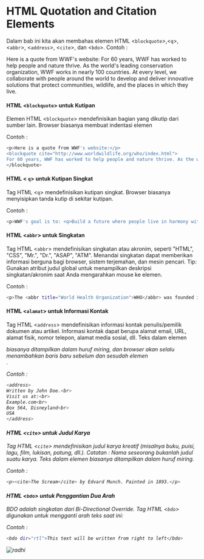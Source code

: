 # HTML Quotation and Citation Elements
Dalam bab ini kita akan membahas elemen HTML <`blockquote`>,<`q`>, <`abbr`>, <`address`>, <`cite`>, dan <`bdo`>.
Contoh : 

Here is a quote from WWF's website:
For 60 years, WWF has worked to help people and nature thrive. As the world's leading conservation organization, WWF works in nearly 100 countries. At every level, we collaborate with people around the world to develop and deliver innovative solutions that protect communities, wildlife, and the places in which they live.
#### HTML <`blockquote`> untuk Kutipan
Elemen HTML <`blockquote`> mendefinisikan bagian yang dikutip dari sumber lain.
Browser biasanya membuat indentasi elemen 

Contoh : 
```sh
<p>Here is a quote from WWF's website:</p>
<blockquote cite="http://www.worldwildlife.org/who/index.html">
For 60 years, WWF has worked to help people and nature thrive. As the world's leading conservation organization, WWF works in nearly 100 countries. At every level, we collaborate with people around the world to develop and deliver innovative solutions that protect communities, wildlife, and the places in which they live.
</blockquote>
```
#### HTML <  `q`> untuk Kutipan Singkat
Tag HTML <`q`> mendefinisikan kutipan singkat.
Browser biasanya menyisipkan tanda kutip di sekitar kutipan.

Contoh : 
```sh
<p>WWF's goal is to: <q>Build a future where people live in harmony with nature.</q></p>
```
#### HTML <`abbr`> untuk Singkatan
Tag HTML <`abbr`> mendefinisikan singkatan atau akronim, seperti "HTML", "CSS", "Mr.", "Dr.", "ASAP", "ATM".
Menandai singkatan dapat memberikan informasi berguna bagi browser, sistem terjemahan, dan mesin pencari.
Tip: Gunakan atribut judul global untuk menampilkan deskripsi singkatan/akronim saat Anda mengarahkan mouse ke elemen.

Contoh : 
```sh
<p>The <abbr title="World Health Organization">WHO</abbr> was founded in 1948.</p>
```
#### HTML <`alamat`> untuk Informasi Kontak
Tag HTML <`address`> mendefinisikan informasi kontak penulis/pemilik dokumen atau artikel.
Informasi kontak dapat berupa alamat email, URL, alamat fisik, nomor telepon, alamat media sosial, dll.
Teks dalam elemen <address> biasanya ditampilkan dalam huruf miring, dan browser akan selalu menambahkan baris baru sebelum dan sesudah elemen <address>.

Contoh : 
```sh
<address>
Written by John Doe.<br>
Visit us at:<br>
Example.com<br>
Box 564, Disneyland<br>
USA
</address>
```
#### HTML <`cite`> untuk Judul Karya
Tag HTML <`cite`> mendefinisikan judul karya kreatif (misalnya buku, puisi, lagu, film, lukisan, patung, dll.).
Catatan : Nama seseorang bukanlah judul suatu karya.
Teks dalam elemen <cite> biasanya ditampilkan dalam huruf miring.

Contoh : 
```sh
<p><cite>The Scream</cite> by Edvard Munch. Painted in 1893.</p>
```
#### HTML <`bdo`> untuk Penggantian Dua Arah
BDO adalah singkatan dari Bi-Directional Override.
Tag HTML <`bdo`> digunakan untuk mengganti arah teks saat ini:

Contoh : 
```sh
<bdo dir="rtl">This text will be written from right to left</bdo>
```
![radhi](https://github.com/uin-unit/docs-html/blob/main/images/img%20quotation.png)
